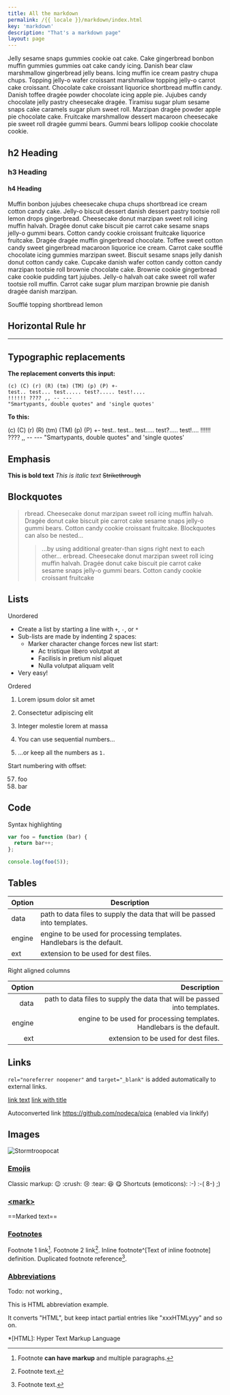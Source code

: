 ```yaml
---
title: All the markdown
permalink: /{{ locale }}/markdown/index.html
key: 'markdown'
description: "That's a markdown page"
layout: page
---
```


Jelly sesame snaps gummies cookie oat cake. Cake gingerbread bonbon muffin gummies gummies oat cake candy icing. Danish bear claw marshmallow gingerbread jelly beans. Icing muffin ice cream pastry chupa chups. Topping jelly-o wafer croissant marshmallow topping jelly-o carrot cake croissant. Chocolate cake croissant liquorice shortbread muffin candy. Danish toffee dragée powder chocolate icing apple pie. Jujubes candy chocolate jelly pastry cheesecake dragée. Tiramisu sugar plum sesame snaps cake caramels sugar plum sweet roll. Marzipan dragée powder apple pie chocolate cake. Fruitcake marshmallow dessert macaroon cheesecake pie sweet roll dragée gummi bears. Gummi bears lollipop cookie chocolate cookie.

## h2 Heading

### h3 Heading

#### h4 Heading

Muffin bonbon jujubes cheesecake chupa chups shortbread ice cream cotton candy cake. Jelly-o biscuit dessert danish dessert pastry tootsie roll lemon drops gingerbread. Cheesecake donut marzipan sweet roll icing muffin halvah. Dragée donut cake biscuit pie carrot cake sesame snaps jelly-o gummi bears. Cotton candy cookie croissant fruitcake liquorice fruitcake. Dragée dragée muffin gingerbread chocolate. Toffee sweet cotton candy sweet gingerbread macaroon liquorice ice cream. Carrot cake soufflé chocolate icing gummies marzipan sweet. Biscuit sesame snaps jelly danish donut cotton candy cake. Cupcake danish wafer cotton candy cotton candy marzipan tootsie roll brownie chocolate cake. Brownie cookie gingerbread cake cookie pudding tart jujubes. Jelly-o halvah oat cake sweet roll wafer tootsie roll muffin. Carrot cake sugar plum marzipan brownie pie danish dragée danish marzipan.

Soufflé topping shortbread lemon

## Horizontal Rule hr

---

## Typographic replacements

**The replacement converts this input:**

```
(c) (C) (r) (R) (tm) (TM) (p) (P) +-
test.. test... test..... test?..... test!....
!!!!!! ???? ,, -- ---
"Smartypants, double quotes" and 'single quotes'
```

**To this:**

(c) (C) (r) (R) (tm) (TM) (p) (P) +-
test.. test... test..... test?..... test!....
!!!!!! ???? ,, -- ---
"Smartypants, double quotes" and 'single quotes'

## Emphasis

**This is bold text**
_This is italic text_
~~Strikethrough~~

## Blockquotes

> rbread. Cheesecake donut marzipan sweet roll icing muffin halvah. Dragée donut cake biscuit pie carrot cake sesame snaps jelly-o gummi bears. Cotton candy cookie croissant fruitcake.
> Blockquotes can also be nested...
>
> > ...by using additional greater-than signs right next to each other... erbread. Cheesecake donut marzipan sweet roll icing muffin halvah. Dragée donut cake biscuit pie carrot cake sesame snaps jelly-o gummi bears. Cotton candy cookie croissant fruitcake

## Lists

Unordered

- Create a list by starting a line with `+`, `-`, or `*`
- Sub-lists are made by indenting 2 spaces:
  - Marker character change forces new list start:
    - Ac tristique libero volutpat at
    * Facilisis in pretium nisl aliquet
    - Nulla volutpat aliquam velit
- Very easy!

Ordered

1. Lorem ipsum dolor sit amet
2. Consectetur adipiscing elit
3. Integer molestie lorem at massa

4. You can use sequential numbers...
5. ...or keep all the numbers as `1.`

Start numbering with offset:

57. foo
1. bar

## Code

Syntax highlighting

```js
var foo = function (bar) {
  return bar++;
};

console.log(foo(5));
```

## Tables

| Option | Description                                                               |
| ------ | ------------------------------------------------------------------------- |
| data   | path to data files to supply the data that will be passed into templates. |
| engine | engine to be used for processing templates. Handlebars is the default.    |
| ext    | extension to be used for dest files.                                      |

Right aligned columns

| Option |                                                               Description |
| -----: | ------------------------------------------------------------------------: |
|   data | path to data files to supply the data that will be passed into templates. |
| engine |    engine to be used for processing templates. Handlebars is the default. |
|    ext |                                      extension to be used for dest files. |

## Links

`rel="noreferrer noopener"` and `target="_blank"` is added automatically to external links.

[link text](http://dev.nodeca.com)
[link with title](http://nodeca.github.io/pica/demo/ 'title text!')

Autoconverted link https://github.com/nodeca/pica (enabled via linkify)

## Images

![Stormtroopocat](https://octodex.github.com/images/stormtroopocat.jpg 'The Stormtroopocat')

### [Emojis](https://github.com/markdown-it/markdown-it-emoji)

Classic markup: :wink: :crush: :cry: :tear: :laughing: :yum:
Shortcuts (emoticons): :-) :-( 8-) ;)

### [\<mark>](https://github.com/markdown-it/markdown-it-mark)

==Marked text==

### [Footnotes](https://github.com/markdown-it/markdown-it-footnote)

Footnote 1 link[^first].
Footnote 2 link[^second].
Inline footnote^[Text of inline footnote] definition.
Duplicated footnote reference[^second].

[^first]:
    Footnote **can have markup**
    and multiple paragraphs.

[^second]: Footnote text.

### [Abbreviations](https://github.com/markdown-it/markdown-it-abbr)

Todo: not working.,

This is HTML abbreviation example.

It converts "HTML", but keep intact partial entries like "xxxHTMLyyy" and so on.

\*[HTML]: Hyper Text Markup Language
